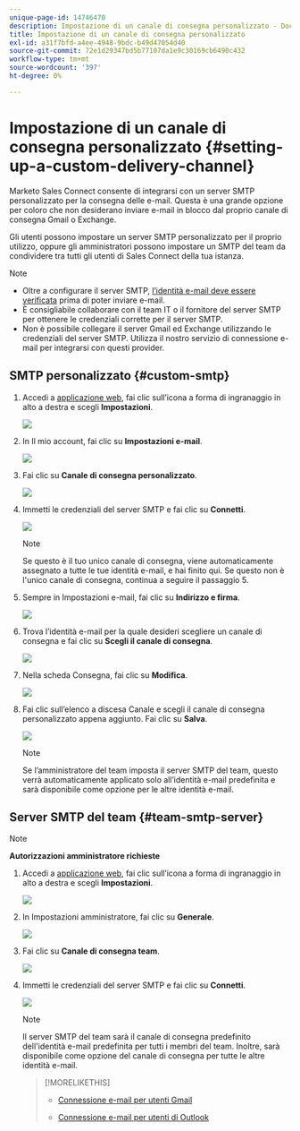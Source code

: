 ```yaml
---
unique-page-id: 14746470
description: Impostazione di un canale di consegna personalizzato - Documenti Marketo - Documentazione del prodotto
title: Impostazione di un canale di consegna personalizzato
exl-id: a31f7bfd-a4ee-4948-9bdc-b49d47054d40
source-git-commit: 72e1d29347bd5b77107da1e9c30169cb6490c432
workflow-type: tm+mt
source-wordcount: '397'
ht-degree: 0%

---
```


# Impostazione di un canale di consegna personalizzato {#setting-up-a-custom-delivery-channel}

Marketo Sales Connect consente di integrarsi con un server SMTP personalizzato per la consegna delle e-mail. Questa è una grande opzione per coloro che non desiderano inviare e-mail in blocco dal proprio canale di consegna Gmail o Exchange.

Gli utenti possono impostare un server SMTP personalizzato per il proprio utilizzo, oppure gli amministratori possono impostare un SMTP del team da condividere tra tutti gli utenti di Sales Connect della tua istanza.

>[!NOTE]
>
>* Oltre a configurare il server SMTP, [l’identità e-mail deve essere verificata](/help/marketo/product-docs/marketo-sales-connect/getting-started/email-settings/verify-your-email.md) prima di poter inviare e-mail.
>* È consigliabile collaborare con il team IT o il fornitore del server SMTP per ottenere le credenziali corrette per il server SMTP.
>* Non è possibile collegare il server Gmail ed Exchange utilizzando le credenziali del server SMTP. Utilizza il nostro servizio di connessione e-mail per integrarsi con questi provider.


## SMTP personalizzato {#custom-smtp}

1. Accedi a [applicazione web](https://toutapp.com/login), fai clic sull’icona a forma di ingranaggio in alto a destra e scegli **Impostazioni**.

   ![](assets/setting-up-a-custom-delivery-channel-1.png)

1. In Il mio account, fai clic su **Impostazioni e-mail**.

   ![](assets/setting-up-a-custom-delivery-channel-2.png)

1. Fai clic su **Canale di consegna personalizzato**.

   ![](assets/setting-up-a-custom-delivery-channel-3.png)

1. Immetti le credenziali del server SMTP e fai clic su **Connetti**.

   ![](assets/setting-up-a-custom-delivery-channel-4.png)

   >[!NOTE]
   >
   >Se questo è il tuo unico canale di consegna, viene automaticamente assegnato a tutte le tue identità e-mail, e hai finito qui. Se questo non è l&#39;unico canale di consegna, continua a seguire il passaggio 5.

1. Sempre in Impostazioni e-mail, fai clic su **Indirizzo e firma**.

   ![](assets/setting-up-a-custom-delivery-channel-5.png)

1. Trova l’identità e-mail per la quale desideri scegliere un canale di consegna e fai clic su **Scegli il canale di consegna**.

   ![](assets/setting-up-a-custom-delivery-channel-6.png)

1. Nella scheda Consegna, fai clic su **Modifica**.

   ![](assets/setting-up-a-custom-delivery-channel-7.png)

1. Fai clic sull’elenco a discesa Canale e scegli il canale di consegna personalizzato appena aggiunto. Fai clic su **Salva**.

   ![](assets/setting-up-a-custom-delivery-channel-8.png)

   >[!NOTE]
   >
   >Se l’amministratore del team imposta il server SMTP del team, questo verrà automaticamente applicato solo all’identità e-mail predefinita e sarà disponibile come opzione per le altre identità e-mail.

## Server SMTP del team {#team-smtp-server}

>[!NOTE]
>
>**Autorizzazioni amministratore richieste**

1. Accedi a [applicazione web](https://toutapp.com/login), fai clic sull’icona a forma di ingranaggio in alto a destra e scegli **Impostazioni**.

   ![](assets/setting-up-a-custom-delivery-channel-9.png)

1. In Impostazioni amministratore, fai clic su **Generale**.

   ![](assets/setting-up-a-custom-delivery-channel-10.png)

1. Fai clic su **Canale di consegna team**.

   ![](assets/setting-up-a-custom-delivery-channel-11.png)

1. Immetti le credenziali del server SMTP e fai clic su **Connetti**.

   ![](assets/setting-up-a-custom-delivery-channel-12.png)

   >[!NOTE]
   >
   >Il server SMTP del team sarà il canale di consegna predefinito dell&#39;identità e-mail predefinita per tutti i membri del team. Inoltre, sarà disponibile come opzione del canale di consegna per tutte le altre identità e-mail.

   >[!MORELIKETHIS]
   >
   >* [Connessione e-mail per utenti Gmail](/help/marketo/product-docs/marketo-sales-connect/email-plugins/gmail/email-connection-for-gmail-users.md)
   >
   >* [Connessione e-mail per utenti di Outlook](/help/marketo/product-docs/marketo-sales-connect/email-plugins/msc-for-outlook/email-connection-for-outlook-users.md)

